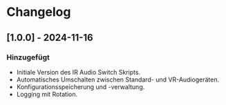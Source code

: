 # Changelog

## [1.0.0] - 2024-11-16
### Hinzugefügt
- Initiale Version des IR Audio Switch Skripts.
- Automatisches Umschalten zwischen Standard- und VR-Audiogeräten.
- Konfigurationsspeicherung und -verwaltung.
- Logging mit Rotation.
